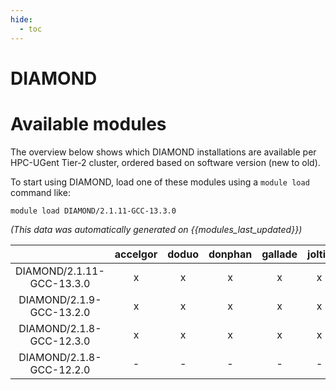 ```yaml
---
hide:
  - toc
---
```


DIAMOND
=======

# Available modules


The overview below shows which DIAMOND installations are available per HPC-UGent Tier-2 cluster, ordered based on software version (new to old).

To start using DIAMOND, load one of these modules using a `module load` command like:

```shell
module load DIAMOND/2.1.11-GCC-13.3.0
```

*(This data was automatically generated on {{modules_last_updated}})*  

| |accelgor|doduo|donphan|gallade|joltik|litleo|shinx|
| :---: | :---: | :---: | :---: | :---: | :---: | :---: | :---: |
|DIAMOND/2.1.11-GCC-13.3.0|x|x|x|x|x|x|x|
|DIAMOND/2.1.9-GCC-13.2.0|x|x|x|x|x|-|-|
|DIAMOND/2.1.8-GCC-12.3.0|x|x|x|x|x|x|x|
|DIAMOND/2.1.8-GCC-12.2.0|-|-|-|-|-|x|x|
